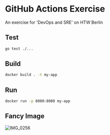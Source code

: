 # GitHub Actions Exercise

An exercise for 'DevOps and SRE' on HTW Berlin

## Test

```bash
go test ./...
```

## Build

```bash
docker build . -t my-app
```

## Run

```bash
docker run -p 8080:8080 my-app
```
## Fancy Image

![IMG_0256](https://user-images.githubusercontent.com/61560491/142253519-7a4d55f1-1668-4c51-9ff0-62c6a1829741.JPG)
